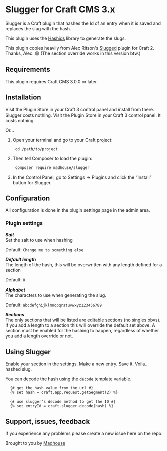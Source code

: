 # Slugger for Craft CMS 3.x

Slugger is a Craft plugin that hashes the Id of an entry when it is saved and replaces the slug with the hash.

This plugin uses the [Hashids](http://hashids.org/php/) library to generate the slugs.

This plugin copies heavily from Alec Ritson's [Slugged](https://github.com/alecritson) plugin for Craft 2. Thanks, Alec. :smiley: (The section override works in this version btw.)

## Requirements

This plugin requires Craft CMS 3.0.0 or later.

## Installation

Visit the Plugin Store in your Craft 3 control panel and install from there. Slugger costs nothing.
Visit the Plugin Store in your Craft 3 control panel. It costs nothing.

Or...

1. Open your terminal and go to your Craft project:

        cd /path/to/project

2. Then tell Composer to load the plugin:

        composer require madhouse/slugger

3. In the Control Panel, go to Settings → Plugins and click the “Install” button for Slugger.


## Configuration 
All configuration is done in the plugin settings page in the admin area. 

### Plugin settings 

***Salt***  
Set the salt to use when hashing

Default: `Change me to something else`

***Default length***   
The length of the hash, this will be overwritten with any length defined for a section 

Default: `8`

***Alphabet***  
The characters to use when generating the slug. 

Default: `abcdefghijklmnopqrstuvwxyz123456789`

***Sections***  
The only sections that will be listed are editable sections (no singles obvs). If you add a length to a section this will override the default set above. A section must be enabled for the hashing to happen, regardless of whether you add a length override or not.

## Using Slugger
Enable your section in the settings. Make a new entry. Save it. Voila... hashed slug.

You can decode the hash using the `decode` template variable.

```
  {# get the hash value from the url #}
  {% set hash = craft.app.request.getSegment(2) %}
    
  {# use slugger’s decode method to get the ID #}
  {% set entryId = craft.slugger.decode(hash) %}
```

## Support, issues, feedback

If you experience any problems please create a new issue here on the repo.

Brought to you by [Madhouse](madmadmad.com)
